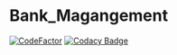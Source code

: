 # Bank_Magangement

[![CodeFactor](https://www.codefactor.io/repository/github/saurav-navdhare/bank_management/badge)](https://www.codefactor.io/repository/github/saurav-navdhare/bank_management) [![Codacy Badge](https://app.codacy.com/project/badge/Grade/6f78e44f9dc44dfa9068cdd42c22102b)](https://www.codacy.com/gh/Saurav-Navdhare/Bank_Management/dashboard?utm_source=github.com&amp;utm_medium=referral&amp;utm_content=Saurav-Navdhare/Bank_Management&amp;utm_campaign=Badge_Grade)
